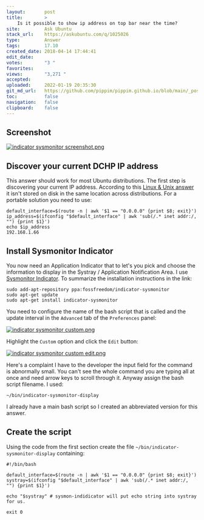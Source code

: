 ```yaml
---
layout:       post
title:        >
    Is it possible to show ip address on top bar near the time?
site:         Ask Ubuntu
stack_url:    https://askubuntu.com/q/1025026
type:         Answer
tags:         17.10
created_date: 2018-04-14 17:44:41
edit_date:    
votes:        "3 "
favorites:    
views:        "3,271 "
accepted:     
uploaded:     2022-01-19 20:35:30
git_md_url:   https://github.com/pippim/pippim.github.io/blob/main/_posts/2018/2018-04-14-Is-it-possible-to-show-ip-address-on-top-bar-near-the-time^.md
toc:          false
navigation:   false
clipboard:    false
---
```


## Screenshot

[![indicator sysmonitor screenshot.png][1]][1]

## Discover your current DCHP IP address

This answer should work for most Ubuntu distributions. The first step is discovering your current IP address. According to this [Linux & Unix answer][2] it isn't stored on disk in the same location across distributions. For a portable solution you need to use:

``` 
default_interface=$(route -n | awk '$1 == "0.0.0.0" {print $8; exit}')
ip_address=$(ifconfig "$default_interface" | awk 'sub(/.* inet addr:/, "") {print $1}')
echo $ip_address
192.168.1.66
```

## Install Sysmonitor Indicator

You now need an Application Indicator that to let's you pick and choose the information to display in the Systray / Application Notification Area. I use [Sysmonitor Indicator][3]. To summarize the installation instructions in the link:

``` 
sudo add-apt-repository ppa:fossfreedom/indicator-sysmonitor
sudo apt-get update
sudo apt-get install indicator-sysmonitor
```

You need to configure the name of the bash script that is called and the update interval in the `Advanced` tab of the `Preferences` panel:

[![indicator sysmonitor custom.png][4]][4]

Highlight the `Custom` option and click the `Edit` button:

[![indicator sysmonitor custom edit.png][5]][5]

Here's a complaint I have to the developer the input field for the command is abnormally small. You can't see the whole command you are typing all at once and need arrow keys to scroll through it. Anyway assign the bash script filename. I used:

``` 
~/bin/indicator-sysmonitor-display
```

I already have a main bash script so I created an abbreviated version for this answer.

## Create the script

Using the code from the first section create the file `~/bin/indicator-sysmonitor-display` containing:

``` 
#!/bin/bash

default_interface=$(route -n | awk '$1 == "0.0.0.0" {print $8; exit}')
systray=$(ifconfig "$default_interface" | awk 'sub(/.* inet addr:/, "") {print $1}')

echo "$systray" # sysmon-indidicator will put echo string into systray for us.

exit 0
```


  [1]: https://i.stack.imgur.com/vjFpA.png
  [2]: https://unix.stackexchange.com/a/178256/200094
  [3]: http://www.webupd8.org/2014/05/ubuntu-appindicator-that-displays-bash.html
  [4]: https://i.stack.imgur.com/fKUaB.png
  [5]: https://i.stack.imgur.com/h22bZ.png
